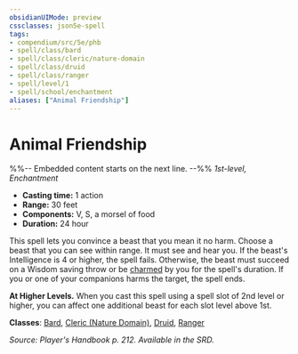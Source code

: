 ```yaml
---
obsidianUIMode: preview
cssclasses: json5e-spell
tags:
- compendium/src/5e/phb
- spell/class/bard
- spell/class/cleric/nature-domain
- spell/class/druid
- spell/class/ranger
- spell/level/1
- spell/school/enchantment
aliases: ["Animal Friendship"]
---
```

# Animal Friendship
%%-- Embedded content starts on the next line. --%%
*1st-level, Enchantment*  

- **Casting time:** 1 action
- **Range:** 30 feet
- **Components:** V, S, a morsel of food
- **Duration:** 24 hour

This spell lets you convince a beast that you mean it no harm. Choose a beast that you can see within range. It must see and hear you. If the beast's Intelligence is 4 or higher, the spell fails. Otherwise, the beast must succeed on a Wisdom saving throw or be [charmed](rules/conditions.md#charmed) by you for the spell's duration. If you or one of your companions harms the target, the spell ends.

**At Higher Levels.** When you cast this spell using a spell slot of 2nd level or higher, you can affect one additional beast for each slot level above 1st.

**Classes**: [Bard](compendium/classes/bard.md), [Cleric (Nature Domain)](compendium/classes/cleric-nature-domain.md), [Druid](compendium/classes/druid.md), [Ranger](compendium/classes/ranger.md)

*Source: Player's Handbook p. 212. Available in the SRD.*